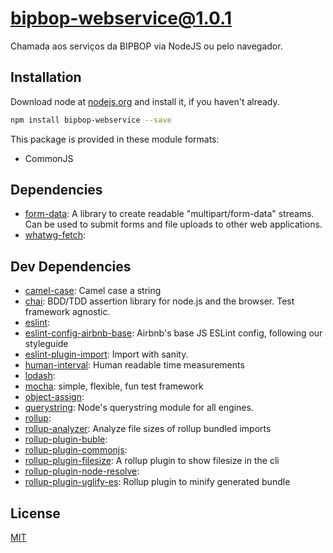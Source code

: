 # bipbop-webservice@1.0.1
Chamada aos serviços da BIPBOP via NodeJS ou pelo navegador.


## Installation
Download node at [nodejs.org](http://nodejs.org) and install it, if you haven't already.

```sh
npm install bipbop-webservice --save
```

This package is provided in these module formats:

- CommonJS




## Dependencies

- [form-data](https://github.com/form-data/form-data): A library to create readable "multipart/form-data" streams. Can be used to submit forms and file uploads to other web applications.
- [whatwg-fetch](): 


## Dev Dependencies

- [camel-case](https://github.com/blakeembrey/camel-case): Camel case a string
- [chai](https://github.com/chaijs/chai): BDD/TDD assertion library for node.js and the browser. Test framework agnostic.
- [eslint](): 
- [eslint-config-airbnb-base](https://github.com/airbnb/javascript): Airbnb's base JS ESLint config, following our styleguide
- [eslint-plugin-import](https://github.com/benmosher/eslint-plugin-import): Import with sanity.
- [human-interval](https://github.com/rschmukler/human-interval): Human readable time measurements
- [lodash](): 
- [mocha](https://github.com/mochajs/mocha): simple, flexible, fun test framework
- [object-assign](): 
- [querystring](https://github.com/Gozala/querystring): Node's querystring module for all engines.
- [rollup](): 
- [rollup-analyzer](https://github.com/doesdev/rollup-analyzer): Analyze file sizes of rollup bundled imports
- [rollup-plugin-buble](): 
- [rollup-plugin-commonjs](): 
- [rollup-plugin-filesize](https://github.com/ritz078/rollup-plugin-filesize): A rollup plugin to show filesize in the cli
- [rollup-plugin-node-resolve](): 
- [rollup-plugin-uglify-es](https://github.com/ezekielchentnik/rollup-plugin-uglify-es): Rollup plugin to minify generated bundle


## License
[MIT]()
